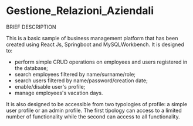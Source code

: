 # Gestione_Relazioni_Aziendali

BRIEF DESCRIPTION

This is a basic sample of business management platform that has been created using React Js, Springboot and MySQLWorkbench.
It is designed to: 
- perform simple CRUD operations on employees and users registered in the database; 
- search employees filtered by name/surname/role;
- search users filtered by name/password/creation date;
- enable/disable user's profile;
- manage employees's vacation days.

It is also designed to be accessible from two typologies of profile: a simple user profile or an admin profile. 
The first tipology can access to a limited number of functionality while the second can access to all functionality. 


